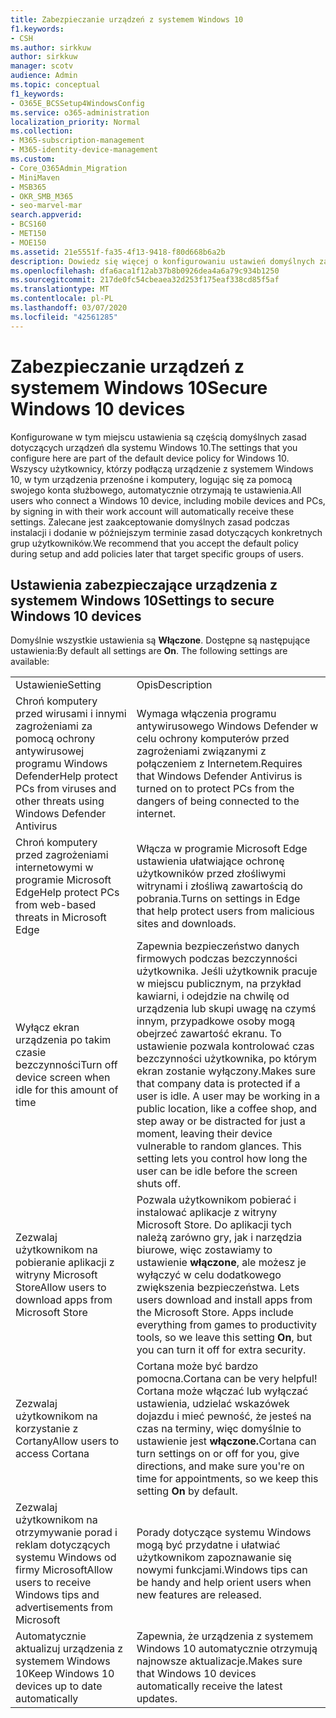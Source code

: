 ```yaml
---
title: Zabezpieczanie urządzeń z systemem Windows 10
f1.keywords:
- CSH
ms.author: sirkkuw
author: sirkkuw
manager: scotv
audience: Admin
ms.topic: conceptual
f1_keywords:
- O365E_BCSSetup4WindowsConfig
ms.service: o365-administration
localization_priority: Normal
ms.collection:
- M365-subscription-management
- M365-identity-device-management
ms.custom:
- Core_O365Admin_Migration
- MiniMaven
- MSB365
- OKR_SMB_M365
- seo-marvel-mar
search.appverid:
- BCS160
- MET150
- MOE150
ms.assetid: 21e5551f-fa35-4f13-9418-f80d668b6a2b
description: Dowiedz się więcej o konfigurowaniu ustawień domyślnych zasad urządzenia, które każde urządzenie z systemem Windows 10 otrzyma po zalogowaniu się na swoje konto służbowe.
ms.openlocfilehash: dfa6aca1f12ab37b8b0926dea4a6a79c934b1250
ms.sourcegitcommit: 217de0fc54cbeaea32d253f175eaf338cd85f5af
ms.translationtype: MT
ms.contentlocale: pl-PL
ms.lasthandoff: 03/07/2020
ms.locfileid: "42561285"
---
```

# <a name="secure-windows-10-devices"></a><span data-ttu-id="b49ca-103">Zabezpieczanie urządzeń z systemem Windows 10</span><span class="sxs-lookup"><span data-stu-id="b49ca-103">Secure Windows 10 devices</span></span>

<span data-ttu-id="b49ca-104">Konfigurowane w tym miejscu ustawienia są częścią domyślnych zasad dotyczących urządzeń dla systemu Windows 10.</span><span class="sxs-lookup"><span data-stu-id="b49ca-104">The settings that you configure here are part of the default device policy for Windows 10.</span></span> <span data-ttu-id="b49ca-105">Wszyscy użytkownicy, którzy podłączą urządzenie z systemem Windows 10, w tym urządzenia przenośne i komputery, logując się za pomocą swojego konta służbowego, automatycznie otrzymają te ustawienia.</span><span class="sxs-lookup"><span data-stu-id="b49ca-105">All users who connect a Windows 10 device, including mobile devices and PCs, by signing in with their work account will automatically receive these settings.</span></span> <span data-ttu-id="b49ca-106">Zalecane jest zaakceptowanie domyślnych zasad podczas instalacji i dodanie w późniejszym terminie zasad dotyczących konkretnych grup użytkowników.</span><span class="sxs-lookup"><span data-stu-id="b49ca-106">We recommend that you accept the default policy during setup and add policies later that target specific groups of users.</span></span>
  
## <a name="settings-to-secure-windows-10-devices"></a><span data-ttu-id="b49ca-107">Ustawienia zabezpieczające urządzenia z systemem Windows 10</span><span class="sxs-lookup"><span data-stu-id="b49ca-107">Settings to secure Windows 10 devices</span></span>

<span data-ttu-id="b49ca-p102">Domyślnie wszystkie ustawienia są **Włączone**. Dostępne są następujące ustawienia:</span><span class="sxs-lookup"><span data-stu-id="b49ca-p102">By default all settings are **On**. The following settings are available:</span></span>
  
|||
|:-----|:-----|
|<span data-ttu-id="b49ca-110">Ustawienie</span><span class="sxs-lookup"><span data-stu-id="b49ca-110">Setting</span></span>  <br/> |<span data-ttu-id="b49ca-111">Opis</span><span class="sxs-lookup"><span data-stu-id="b49ca-111">Description</span></span>  <br/> |
|<span data-ttu-id="b49ca-112">Chroń komputery przed wirusami i innymi zagrożeniami za pomocą ochrony antywirusowej programu Windows Defender</span><span class="sxs-lookup"><span data-stu-id="b49ca-112">Help protect PCs from viruses and other threats using Windows Defender Antivirus</span></span>  <br/> |<span data-ttu-id="b49ca-113">Wymaga włączenia programu antywirusowego Windows Defender w celu ochrony komputerów przed zagrożeniami związanymi z połączeniem z Internetem.</span><span class="sxs-lookup"><span data-stu-id="b49ca-113">Requires that Windows Defender Antivirus is turned on to protect PCs from the dangers of being connected to the internet.</span></span>  <br/> |
|<span data-ttu-id="b49ca-114">Chroń komputery przed zagrożeniami internetowymi w programie Microsoft Edge</span><span class="sxs-lookup"><span data-stu-id="b49ca-114">Help protect PCs from web-based threats in Microsoft Edge</span></span>  <br/> |<span data-ttu-id="b49ca-115">Włącza w programie Microsoft Edge ustawienia ułatwiające ochronę użytkowników przed złośliwymi witrynami i złośliwą zawartością do pobrania.</span><span class="sxs-lookup"><span data-stu-id="b49ca-115">Turns on settings in Edge that help protect users from malicious sites and downloads.</span></span>  <br/> |
|<span data-ttu-id="b49ca-116">Wyłącz ekran urządzenia po takim czasie bezczynności</span><span class="sxs-lookup"><span data-stu-id="b49ca-116">Turn off device screen when idle for this amount of time</span></span>  <br/> |<span data-ttu-id="b49ca-p103">Zapewnia bezpieczeństwo danych firmowych podczas bezczynności użytkownika. Jeśli użytkownik pracuje w miejscu publicznym, na przykład kawiarni, i odejdzie na chwilę od urządzenia lub skupi uwagę na czymś innym, przypadkowe osoby mogą obejrzeć zawartość ekranu. To ustawienie pozwala kontrolować czas bezczynności użytkownika, po którym ekran zostanie wyłączony.</span><span class="sxs-lookup"><span data-stu-id="b49ca-p103">Makes sure that company data is protected if a user is idle. A user may be working in a public location, like a coffee shop, and step away or be distracted for just a moment, leaving their device vulnerable to random glances. This setting lets you control how long the user can be idle before the screen shuts off.</span></span>  <br/> |
|<span data-ttu-id="b49ca-120">Zezwalaj użytkownikom na pobieranie aplikacji z witryny Microsoft Store</span><span class="sxs-lookup"><span data-stu-id="b49ca-120">Allow users to download apps from Microsoft Store</span></span>  <br/> |<span data-ttu-id="b49ca-p104">Pozwala użytkownikom pobierać i instalować aplikacje z witryny Microsoft Store. Do aplikacji tych należą zarówno gry, jak i narzędzia biurowe, więc zostawiamy to ustawienie **włączone**, ale możesz je wyłączyć w celu dodatkowego zwiększenia bezpieczeństwa.  </span><span class="sxs-lookup"><span data-stu-id="b49ca-p104">Lets users download and install apps from the Microsoft Store. Apps include everything from games to productivity tools, so we leave this setting **On**, but you can turn it off for extra security.  </span></span><br/> |
|<span data-ttu-id="b49ca-123">Zezwalaj użytkownikom na korzystanie z Cortany</span><span class="sxs-lookup"><span data-stu-id="b49ca-123">Allow users to access Cortana</span></span>  <br/> |<span data-ttu-id="b49ca-124">Cortana może być bardzo pomocna.</span><span class="sxs-lookup"><span data-stu-id="b49ca-124">Cortana can be very helpful!</span></span> <span data-ttu-id="b49ca-125">Cortana może włączać lub wyłączać ustawienia, udzielać wskazówek dojazdu i mieć pewność, że jesteś na czas na terminy, więc domyślnie to ustawienie jest **włączone.**</span><span class="sxs-lookup"><span data-stu-id="b49ca-125">Cortana can turn settings on or off for you, give directions, and make sure you're on time for appointments, so we keep this setting **On** by default.</span></span>  <br/> |
|<span data-ttu-id="b49ca-126">Zezwalaj użytkownikom na otrzymywanie porad i reklam dotyczących systemu Windows od firmy Microsoft</span><span class="sxs-lookup"><span data-stu-id="b49ca-126">Allow users to receive Windows tips and advertisements from Microsoft</span></span>  <br/> |<span data-ttu-id="b49ca-127">Porady dotyczące systemu Windows mogą być przydatne i ułatwiać użytkownikom zapoznawanie się nowymi funkcjami.</span><span class="sxs-lookup"><span data-stu-id="b49ca-127">Windows tips can be handy and help orient users when new features are released.</span></span>  <br/> |
|<span data-ttu-id="b49ca-128">Automatycznie aktualizuj urządzenia z systemem Windows 10</span><span class="sxs-lookup"><span data-stu-id="b49ca-128">Keep Windows 10 devices up to date automatically</span></span>  <br/> |<span data-ttu-id="b49ca-129">Zapewnia, że urządzenia z systemem Windows 10 automatycznie otrzymują najnowsze aktualizacje.</span><span class="sxs-lookup"><span data-stu-id="b49ca-129">Makes sure that Windows 10 devices automatically receive the latest updates.</span></span>  <br/> |
   

